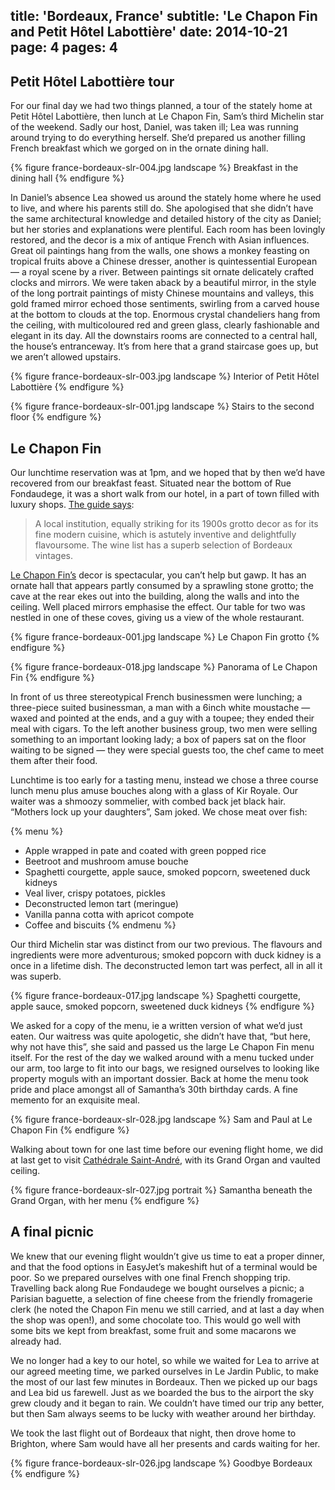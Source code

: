 title: 'Bordeaux, France'
subtitle: 'Le Chapon Fin and Petit Hôtel Labottière'
date: 2014-10-21
page: 4
pages: 4
---

## Petit Hôtel Labottière tour

For our final day we had two things planned, a tour of the stately home at Petit Hôtel Labottière, then lunch at Le Chapon Fin, Sam’s third Michelin star of the weekend. Sadly our host, Daniel, was taken ill; Lea was running around trying to do everything herself. She’d prepared us another filling French breakfast which we gorged on in the ornate dining hall.

{% figure france-bordeaux-slr-004.jpg landscape %}
Breakfast in the dining hall
{% endfigure %}

In Daniel’s absence Lea showed us around the stately home where he used to live, and where his parents still do. She apologised that she didn’t have the same architectural knowledge and detailed history of the city as Daniel; but her stories and explanations were plentiful. Each room has been lovingly restored, and the decor is a mix of antique French with Asian influences. Great oil paintings hang from the walls, one shows a monkey feasting on tropical fruits above a Chinese dresser, another is quintessential European — a royal scene by a river. Between paintings sit ornate delicately crafted clocks and mirrors. We were taken aback by a beautiful mirror, in the style of the long portrait paintings of misty Chinese mountains and valleys, this gold framed mirror echoed those sentiments, swirling from a carved house at the bottom to clouds at the top. Enormous crystal chandeliers hang from the ceiling, with multicoloured red and green glass, clearly fashionable and elegant in its day.  All the downstairs rooms are connected to a central hall, the house’s entranceway. It’s from here that a grand staircase goes up, but we aren’t allowed upstairs.

{% figure france-bordeaux-slr-003.jpg landscape %}
Interior of Petit Hôtel Labottière
{% endfigure %}

{% figure france-bordeaux-slr-001.jpg landscape %}
Stairs to the second floor
{% endfigure %}

## Le Chapon Fin

Our lunchtime reservation was at 1pm, and we hoped that by then we’d have recovered from our breakfast feast. Situated near the bottom of Rue Fondaudege, it was a short walk from our hotel, in a part of town filled with luxury shops. [The guide says](http://www.viamichelin.co.uk/web/Restaurant/Bordeaux-33000-Le_Chapon_Fin-1219-41102):

> A local institution, equally striking for its 1900s grotto decor as for its fine modern cuisine, which is astutely inventive and delightfully flavoursome. The wine list has a superb selection of Bordeaux vintages.

[Le Chapon Fin’s](http://www.chapon-fin.com/) decor is spectacular, you can’t help but gawp. It has an ornate hall that appears partly consumed by a sprawling stone grotto; the cave at the rear ekes out into the building, along the walls and into the ceiling. Well placed mirrors emphasise the effect. Our table for two was nestled in one of these coves, giving us a view of the whole restaurant.

{% figure france-bordeaux-001.jpg landscape %}
Le Chapon Fin grotto
{% endfigure %}

{% figure france-bordeaux-018.jpg landscape %}
Panorama of Le Chapon Fin
{% endfigure %}

In front of us three stereotypical French businessmen were lunching; a three-piece suited businessman, a man with a 6inch white moustache — waxed and pointed at the ends, and a guy with a toupee; they ended their meal with cigars. To the left another business group, two men were selling something to an important looking lady; a box of papers sat on the floor waiting to be signed — they were special guests too, the chef came to meet them after their food.

Lunchtime is too early for a tasting menu, instead we chose a three course lunch menu plus amuse bouches along with a glass of Kir Royale. Our waiter was a shmoozy sommelier, with combed back jet black hair. “Mothers lock up your daughters”, Sam joked. We chose meat over fish:

{% menu %}
* Apple wrapped in pate and coated with green popped rice
* Beetroot and mushroom amuse bouche
* Spaghetti courgette, apple sauce, smoked popcorn, sweetened duck kidneys
* Veal liver, crispy potatoes, pickles
* Deconstructed lemon tart (meringue)
* Vanilla panna cotta with apricot compote
* Coffee and biscuits
{% endmenu %}

Our third Michelin star was distinct from our two previous. The flavours and ingredients were more adventurous; smoked popcorn with duck kidney is a once in a lifetime dish. The deconstructed lemon tart was perfect, all in all it was superb.

{% figure france-bordeaux-017.jpg landscape %}
Spaghetti courgette, apple sauce, smoked popcorn, sweetened duck kidneys
{% endfigure %}

We asked for a copy of the menu, ie a written version of what we’d just eaten. Our waitress was quite apologetic, she didn’t have that, “but here, why not have this”, she said and passed us the large Le Chapon Fin menu itself. For the rest of the day we walked around with a menu tucked under our arm, too large to fit into our bags, we resigned ourselves to looking like property moguls with an important dossier. Back at home the menu took pride and place amongst all of Samantha’s 30th birthday cards. A fine memento for an exquisite meal.

{% figure france-bordeaux-slr-028.jpg landscape %}
Sam and Paul at Le Chapon Fin
{% endfigure %}

Walking about town for one last time before our evening flight home, we did at last get to visit [Cathédrale Saint-André](http://en.wikipedia.org/wiki/Bordeaux_Cathedral), with its Grand Organ and vaulted ceiling.

{% figure france-bordeaux-slr-027.jpg portrait %}
Samantha beneath the Grand Organ, with her menu
{% endfigure %}

## A final picnic

We knew that our evening flight wouldn’t give us time to eat a proper dinner, and that the food options in EasyJet’s makeshift hut of a terminal would be poor. So we prepared ourselves with one final French shopping trip. Travelling back along Rue Fondaudege we bought ourselves a picnic; a Parisian baguette, a selection of fine cheese from the friendly fromagerie clerk (he noted the Chapon Fin menu we still carried, and at last a day when the shop was open!), and some chocolate too. This would go well with some bits we kept from breakfast, some fruit and some macarons we already had.

We no longer had a key to our hotel, so while we waited for Lea to arrive at our agreed meeting time, we parked ourselves in Le Jardin Public, to make the most of our last few minutes in Bordeaux. Then we picked up our bags and Lea bid us farewell. Just as we boarded the bus to the airport the sky grew cloudy and it began to rain. We couldn’t have timed our trip any better, but then Sam always seems to be lucky with weather around her birthday.

We took the last flight out of Bordeaux that night, then drove home to Brighton, where Sam would have all her presents and cards waiting for her.

{% figure france-bordeaux-slr-026.jpg landscape %}
Goodbye Bordeaux
{% endfigure %}
